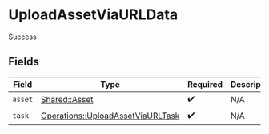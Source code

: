 # UploadAssetViaURLData

Success


## Fields

| Field                                                                                 | Type                                                                                  | Required                                                                              | Description                                                                           |
| ------------------------------------------------------------------------------------- | ------------------------------------------------------------------------------------- | ------------------------------------------------------------------------------------- | ------------------------------------------------------------------------------------- |
| `asset`                                                                               | [Shared::Asset](../../models/shared/asset.md)                                         | :heavy_check_mark:                                                                    | N/A                                                                                   |
| `task`                                                                                | [Operations::UploadAssetViaURLTask](../../models/operations/uploadassetviaurltask.md) | :heavy_check_mark:                                                                    | N/A                                                                                   |